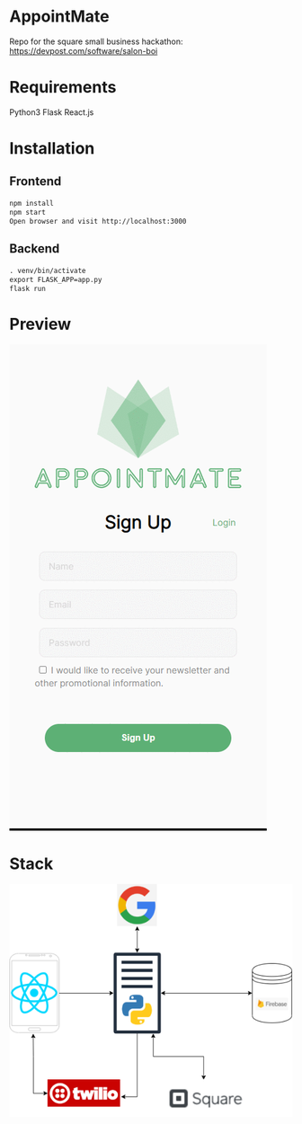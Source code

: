 # AppointMate
Repo for the square small business hackathon: https://devpost.com/software/salon-boi

# Requirements
  Python3
  Flask
  React.js
# Installation
## Frontend
    npm install
    npm start
    Open browser and visit http://localhost:3000
## Backend
    . venv/bin/activate
    export FLASK_APP=app.py
    flask run

# Preview
![Preview](./images/project.gif)

# Stack
![Image of Stack](./images/Square_Hackathon.png)
